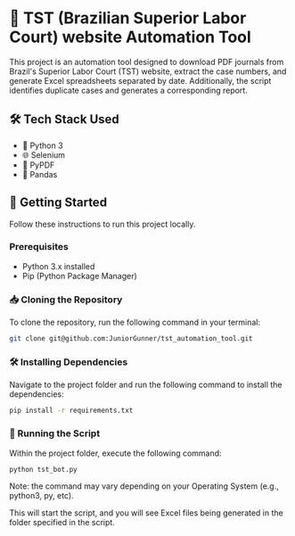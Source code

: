 # 📑 TST (Brazilian Superior Labor Court) website Automation Tool

This project is an automation tool designed to download PDF journals from Brazil's Superior Labor Court (TST) website, extract the case numbers, and generate Excel spreadsheets separated by date. Additionally, the script identifies duplicate cases and generates a corresponding report.

## 🛠️ Tech Stack Used

- 🐍 Python 3
- 🌐 Selenium
- 📄 PyPDF
- 🐼 Pandas

## 🚀 Getting Started

Follow these instructions to run this project locally.

### Prerequisites

- Python 3.x installed
- Pip (Python Package Manager)

### 📥 Cloning the Repository

To clone the repository, run the following command in your terminal:

```bash
git clone git@github.com:JuniorGunner/tst_automation_tool.git
```

### 🛠️ Installing Dependencies

Navigate to the project folder and run the following command to install the dependencies:

```bash
pip install -r requirements.txt
```

### 🏃 Running the Script

Within the project folder, execute the following command:

```bash
python tst_bot.py
```

Note: the command may vary depending on your Operating System (e.g., python3, py, etc).

This will start the script, and you will see Excel files being generated in the folder specified in the script.
